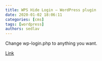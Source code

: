 ```yaml
---
title: WPS Hide Login – WordPress plugin 
date: 2020-01-02 18:06:11
categories: [cms]
tags: [wordpress]
authors: sedlav
---
```


Change wp-login.php to anything you want.

[Link](https://wordpress.org/plugins/wps-hide-login/)
